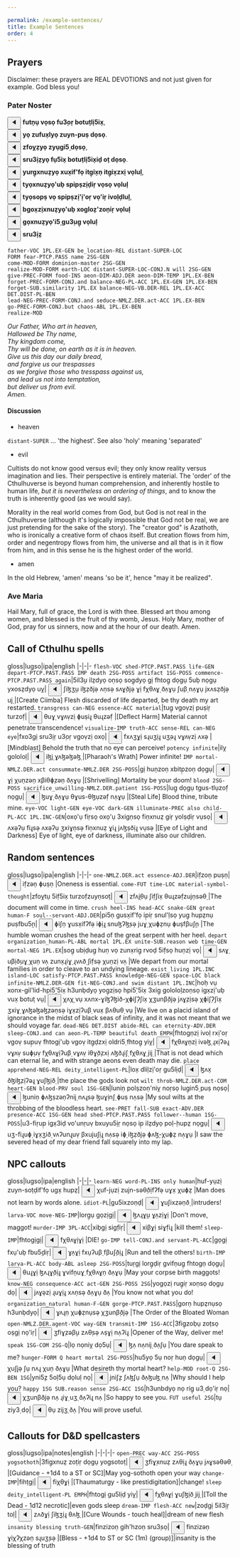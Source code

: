 ```yaml
---

permalink: /example-sentences/
title: Example Sentences
order: 4
---
```


## Prayers

Disclaimer: these prayers are REAL DEVOTIONS and not just given for example. God bless you!

### Pater Noster

<span class='spoken btnOnly'> <button class='speak' type='button' data-ipa='fuθṇụ vʌ̣sə̣ fuʒ̣əɻ̣ βʌθuθ̣ɮịʃix̣'>🔈</button>  </span> <strong>futṇụ vọsọ fu3̣oṛ botuṭlị5ix̣</strong>, <br/>
<span class='spoken btnOnly'> <button class='speak' type='button' data-ipa='jʌ̣ zufux̣ɮjə̣ zujn-ɸuṣ ðʌ̣sə̣'>🔈</button>  </span> <strong>yọ zufux̣lyọ zuyn-puṣ dọsọ</strong>. <br/>
<span class='spoken btnOnly'> <button class='speak' type='button' data-ipa='zfʌj̣ẓjə̣ zjụɣiʃ̣ ðʌ̣sə̣'>🔈</button>  </span> <strong>zfoỵẓyọ zyụgi5̣ dọsọ</strong>, <br/>
<span class='spoken btnOnly'> <button class='speak' type='button' data-ipa='sɻuʒịẓjə̣ fụʃix̣ βʌθuθ̣ɮịʃix̣ið̣ ʌθ̣ ðʌ̣sə̣'>🔈</button>  </span> <strong>sru3ịẓyọ fụ5ix̣ botuṭlị5ix̣iḍ oṭ dọsọ</strong>. <br/>
<span class='spoken btnOnly'> <button class='speak' type='button' data-ipa='juɻɣ̣xnuẓjə̣ xux̣ifʔfə̣ iθɣ̣ix̣ṇ iθɣ̣ix̣zxị vʌ̣ɮuɮ̣'>🔈</button>  </span> <strong>yurg̣xnuẓyọ xux̣if'fọ itg̣ix̣ṇ itg̣ix̣zxị vọluḷ</strong>, <br/>
<span class='spoken btnOnly'> <button class='speak' type='button' data-ipa='θjʌ̣xnuẓjə̣ʔuβ̣ sɸiɸṣzịð̣iɻ̣ vʌ̣sə̣ vʌ̣ɮuɮ̣'>🔈</button>  </span> <strong>tyọxnuẓyọ'uḅ spipṣzịḍiṛ vọsọ vọluḷ</strong> <br/>
<span class='spoken btnOnly'> <button class='speak' type='button' data-ipa='θjʌ̣səɸṣ vʌ̣ sɸiɸṣzịʔịʔəɻ̣ vʌ̣ʔiɻ̣ ivəɮ̣ð̣ɮuɮ̣'>🔈</button>  </span> <strong>tyọsopṣ vọ spipṣzị'ị'oṛ vọ'iṛ ivoḷḍluḷ</strong>, <br/>
<span class='spoken btnOnly'> <button class='speak' type='button' data-ipa='βɣʌx̣zịxnuẓjə̣ʔuβ̣ xʌɣɮəẓʔzəṇiɻ̣ vʌ̣ɮuɮ̣'>🔈</button>  </span> <strong>bgox̣zịxnuẓyọ'uḅ xogloẓ'zoṇiṛ vọluḷ</strong> <br/>
<span class='spoken btnOnly'> <button class='speak' type='button' data-ipa='ɣʌ̣xnuẓjə̣ʔiʃ̣ ɣuʒ̣uɣ̣ vʌ̣ɮuɮ̣'>🔈</button>  </span> <strong>gọxnuẓyọ'i5̣ gu3̣ug̣ vọluḷ</strong> <br/>
<span class='spoken btnOnly'> <button class='speak' type='button' data-ipa='sɻuʒịẓ'>🔈</button>  </span> <strong>sru3ịẓ</strong> <br/>

```
father-VOC 1PL.EX-GEN be_location-REL distant-SUPER-LOC
FORM fear-PTCP.PASS name 2SG-GEN
come-MOD-FORM dominion-master 2SG-GEN
realize-MOD-FORM earth-LOC distant-SUPER-LOC-CONJ.N will 2SG-GEN
give-PREC-FORM food-INS aeon-DIM-ADJ.DER aeon-DIM-TEMP 1PL.EX-BEN
forget-PREC-FORM-CONJ.and balance-NEG-PL-ACC 1PL.EX-GEN 1PL.EX-BEN
forget-SUB.similarity 1PL.EX balance-NEG-VB.DER-REL 1PL.EX-ACC DET.DIST-PL-BEN
lead-NEG-PREC-FORM-CONJ.and seduce-NMLZ.DER.act-ACC 1PL.EX-BEN
go-PREC-FORM-CONJ.but chaos-ABL 1PL.EX-BEN
realize-MOD
```

<em> 
Our Father, Who art in heaven,<br/>
Hallowed be Thy name,<br/>
Thy kingdom come,<br/>
Thy will be done, on earth as it is in heaven.<br/>
Give us this day our daily bread,<br/>
and forgive us our trespasses<br/>
as we forgive those who tresspass against us,<br/>
and lead us not into temptation,<br/>
but deliver us from evil.<br/>
Amen.<br/>
</em>

#### Discussion

- heaven

`distant-SUPER` ... 'the highest'. See also 'holy' meaning 'separated'

- evil

Cultists do not know good versus evil; they only know reality versus imagination and lies. Their perspective is entirely material. The 'order' of the Cthulhuverse is beyond human comprehension, and inherently hostile to human life, _but it is nevertheless an ordering of things_, and to know the truth is inherently good (as we would say).

Morality in the real world comes from God, but God is not real in the Cthulhuverse (although it's logically impossible that God not be real, we are just pretending for the sake of the story). The "creator god" is Azathoth, who is ironically a creative form of chaos itself. But creation flows from him, order and negentropy flows from him, the universe and all that is in it flow from him, and in this sense he is the highest order of the world.

- amen

In the old Hebrew, 'amen' means 'so be it', hence "may it be realized".

### Ave Maria

Hail Mary, full of grace, the Lord is with thee. Blessed art thou among women, and blessed is the fruit of thy womb, Jesus. Holy Mary, mother of God, pray for us sinners, now and at the hour of our death. Amen.

## Call of Cthulhu spells

gloss|lugso|ipa|english
|-|-|-
`flesh-VOC shed-PTCP.PAST.PASS life-GEN depart-PTCP.PAST.PASS IMP death 2SG-POSS artifact 1SG-POSS commence-PTCP.PAST.PASS again`|5il3̣ụ ilẓdyọ oṇsọ sog̣dyọ gị fhtog̣ dọgụ 5uḅ nọgụ yxosẓdyọ uỵ|<span class='spoken '> <button class='speak' type='button' data-ipa='ʃiɮʒ̣ụ iɮẓðjə̣ ʌṇsə̣ sʌɣ̣ðjə̣ ɣị fχθʌɣ̣ ðʌ̣ɣụ ʃuβ̣ nʌ̣ɣụ jxʌsẓðjə̣ uj̣'>🔈</button> <span class='ipa'>ʃiɮʒ̣ụ iɮẓðjə̣ ʌṇsə̣ sʌɣ̣ðjə̣ ɣị fχθʌɣ̣ ðʌ̣ɣụ ʃuβ̣ nʌ̣ɣụ jxʌsẓðjə̣ uj̣</span> </span>|[Create Ciimba] Flesh discarded of life departed, be thy death my art restarted.
`transgress can-NEG essence-ACC material`|tug̣ vgoṿzị puṣiṛ turzof̣|<span class='spoken '> <button class='speak' type='button' data-ipa='θuɣ̣ vɣʌṿzị ɸuṣiɻ̣ θuɻzəf̣'>🔈</button> <span class='ipa'>θuɣ̣ vɣʌṿzị ɸuṣiɻ̣ θuɻzəf̣</span> </span>|[Deflect Harm] Material cannot penetrate transcendence!
`visualize-IMP truth-ACC sense-REL can-NEG eye`|fxo3̣gị sru3̣iṛ u3̣oṛ vgoṿzị oxọ|<span class='spoken '> <button class='speak' type='button' data-ipa='fxʌʒ̣ɣị sɻuʒ̣iɻ̣ uʒ̣əɻ̣ vɣʌṿzị ʌxə̣'>🔈</button> <span class='ipa'>fxʌʒ̣ɣị sɻuʒ̣iɻ̣ uʒ̣əɻ̣ vɣʌṿzị ʌxə̣</span> </span>|[Mindblast] Behold the truth that no eye can perceive!
`potency infinite`|ilỵ gololoḷ|<span class='spoken '> <button class='speak' type='button' data-ipa='iɮj̣ ɣʌɮəɮəɮ̣'>🔈</button> <span class='ipa'>iɮj̣ ɣʌɮəɮəɮ̣</span> </span>|[Pharaoh's Wrath] Power infinite!
`IMP mortal-NMLZ.DER.act consummate-NMLZ.DER 2SG-POSS`|gị huṇzoṇ xbitp̣zoṇ dọgụ|<span class='spoken '> <button class='speak' type='button' data-ipa='ɣị χuṇzəṇ xβiθɸ̣zəṇ ðʌ̣ɣụ'>🔈</button> <span class='ipa'>ɣị χuṇzəṇ xβiθɸ̣zəṇ ðʌ̣ɣụ</span> </span>|[Shrivelling] Mortality be your doom!
`blood 2SG-POSS sacrifice_unwilling-NMLZ.DER.patient 1SG-POSS`|lug̣ dọgụ tgus-tlụzof̣ nọgụ|<span class='spoken '> <button class='speak' type='button' data-ipa='ɮuɣ̣ ðʌ̣ɣụ θɣus-θɮụzəf̣ nʌ̣ɣụ'>🔈</button> <span class='ipa'>ɮuɣ̣ ðʌ̣ɣụ θɣus-θɮụzəf̣ nʌ̣ɣụ</span> </span>|[Steal Life] Blood thine, tribute mine.
`eye-VOC light-GEN eye-VOC dark-GEN illuminate-PREC also child-PL-ACC 1PL.INC-GEN`|oxọ'ụ fiṛsọ oxọ'ụ 3xigṇsọ fiṇxnuẓ giṛ yolṣḍiṛ vụsọ|<span class='spoken '> <button class='speak' type='button' data-ipa='ʌxə̣ʔụ fiɻ̣sə̣ ʌxə̣ʔụ ʒxiɣṇsə̣ fiṇxnuẓ ɣiɻ̣ jʌɮṣð̣iɻ̣ vụsə̣'>🔈</button> <span class='ipa'>ʌxə̣ʔụ fiɻ̣sə̣ ʌxə̣ʔụ ʒxiɣṇsə̣ fiṇxnuẓ ɣiɻ̣ jʌɮṣð̣iɻ̣ vụsə̣</span> </span>|[Eye of Light and Darkness] Eye of light, eye of darkness, illuminate also our children.

## Random sentences

gloss|lugso|ipa|english
|-|-|-
`one-NMLZ.DER.act essence-ADJ.DER`|if̣zoṇ puṣṇ|<span class='spoken '> <button class='speak' type='button' data-ipa='if̣zəṇ ɸuṣṇ'>🔈</button> <span class='ipa'>if̣zəṇ ɸuṣṇ</span> </span>|Oneness is essential.
`come-FUT time-LOC material-symbol-thought`|zfoỵtụ 5if̣5ix̣ turzof̣zuyṇsoṭ|<span class='spoken '> <button class='speak' type='button' data-ipa='zfʌj̣θụ ʃif̣ʃix̣ θuɻzəf̣zujṇsəθ̣'>🔈</button> <span class='ipa'>zfʌj̣θụ ʃif̣ʃix̣ θuɻzəf̣zujṇsəθ̣</span> </span>|The document will come in time.
`crush heel-INS head-ACC snake-GEN great human-F soul--servant-ADJ.DER`|pi5ṇ gusx̣if'fọ ip̣iṛ snul'ḷsọ yug̣ hupẓnụ puṣfbu5̣ṇ|<span class='spoken '> <button class='speak' type='button' data-ipa='ɸiʃṇ ɣusx̣ifʔfə̣ iɸ̣iɻ̣ snuɮʔɮ̣sə̣ juɣ̣ χuɸẓnụ ɸuṣfβuʃ̣ṇ'>🔈</button> <span class='ipa'>ɸiʃṇ ɣusx̣ifʔfə̣ iɸ̣iɻ̣ snuɮʔɮ̣sə̣ juɣ̣ χuɸẓnụ ɸuṣfβuʃ̣ṇ</span> </span>|The humble woman crushes the head of the great serpent with her heel.
`depart organization_human-PL-ABL mortal 1PL.EX unite-SUB.reason web time-GEN mortal-NEG 1PL.EX`|sog̣ ubịḍug̣ huṇ vọ zunx̣rig̣ rvoḍ 5if̣sọ huṇzị vọ|<span class='spoken '> <button class='speak' type='button' data-ipa='sʌɣ̣ uβịð̣uɣ̣ χuṇ vʌ̣ zunx̣ɻiɣ̣ ɻvʌð̣ ʃif̣sə̣ χuṇzị vʌ̣'>🔈</button> <span class='ipa'>sʌɣ̣ uβịð̣uɣ̣ χuṇ vʌ̣ zunx̣ɻiɣ̣ ɻvʌð̣ ʃif̣sə̣ χuṇzị vʌ̣</span> </span>|We depart from our mortal families in order to cleave to an undying lineage.
`exist_living 1PL.INC island-LOC satisfy-PTCP.PAST.PASS knowledge-NEG-GEN space-LOC black infinite-NMLZ.DER-GEN fit-NEG-CONJ.and swim distant 1PL.INC`|hoḥ vụ xonx-gil'lid-hpi5̣'5ix̣ h3unḅdyọ yog̣zịsọ hpi5̣'5ix̣ 3xig̣ gololoḷzoṇsọ igx̣zị'uḅ vux̣ botuṭ vụ|<span class='spoken '> <button class='speak' type='button' data-ipa='χʌχ̣ vụ xʌnx-ɣiɮʔɮið-χɸiʃ̣ʔʃix̣ χʒunβ̣ðjə̣ jʌɣ̣zịsə̣ χɸiʃ̣ʔʃix̣ ʒxiɣ̣ ɣʌɮəɮəɮ̣zəṇsə̣ iɣx̣zịʔuβ̣ vux̣ βʌθuθ̣ vụ'>🔈</button> <span class='ipa'>χʌχ̣ vụ xʌnx-ɣiɮʔɮið-χɸiʃ̣ʔʃix̣ χʒunβ̣ðjə̣ jʌɣ̣zịsə̣ χɸiʃ̣ʔʃix̣ ʒxiɣ̣ ɣʌɮəɮəɮ̣zəṇsə̣ iɣx̣zịʔuβ̣ vux̣ βʌθuθ̣ vụ</span> </span>|We live on a placid island of ignorance in the midst of black seas of infinity, and it was not meant that we should voyage far.
`dead-NEG DET.DIST abide-REL can eternity-ADV.DER sleep-CONJ.and can aeon-PL-TEMP beautiful death EMPH`|fhtogṇzị ivoḷ rxị'oṛ vgoṿ sup̣uṿ fhtogị'uḅ vgoṿ itg̣ḍzxị oldri5̣ fhtog̣ yiỵ|<span class='spoken '> <button class='speak' type='button' data-ipa='fχθʌɣṇzị ivəɮ̣ ɻxịʔəɻ̣ vɣʌṿ suɸ̣uṿ fχθʌɣịʔuβ̣ vɣʌṿ iθɣ̣ð̣zxị ʌɮðɻiʃ̣ fχθʌɣ̣ jij̣'>🔈</button> <span class='ipa'>fχθʌɣṇzị ivəɮ̣ ɻxịʔəɻ̣ vɣʌṿ suɸ̣uṿ fχθʌɣịʔuβ̣ vɣʌṿ iθɣ̣ð̣zxị ʌɮðɻiʃ̣ fχθʌɣ̣ jij̣</span> </span>|That is not dead which can eternal lie, and with strange aeons even death may die.
`place apprehend-NEG-REL deity_intelligent-PL`|lox̣ dliḷzị'oṛ gu5lịḍ|<span class='spoken '> <button class='speak' type='button' data-ipa='ɮʌx̣ ðɮiɮ̣zịʔəɻ̣ ɣuʃɮịð̣'>🔈</button> <span class='ipa'>ɮʌx̣ ðɮiɮ̣zịʔəɻ̣ ɣuʃɮịð̣</span> </span>|the place the gods look not 
`wilt throb-NMLZ.DER.act-COM heart-GEN blood-PRV soul 1SG-GEN`|luniṇ polṣzoṇ'niỵ noṛsọ lug̣in5̣ puṣ nọsọ|<span class='spoken '> <button class='speak' type='button' data-ipa='ɮuniṇ ɸʌɮṣzəṇʔnij̣ nʌɻ̣sə̣ ɮuɣ̣inʃ̣ ɸuṣ nʌ̣sə̣'>🔈</button> <span class='ipa'>ɮuniṇ ɸʌɮṣzəṇʔnij̣ nʌɻ̣sə̣ ɮuɣ̣inʃ̣ ɸuṣ nʌ̣sə̣</span> </span>|My soul wilts at the throbbing of the bloodless heart.
`see-PRET fall-SUB exact-ADV.DER presence-ACC 1SG-GEN head shed-PTCP.PAST.PASS follower--human 1SG-POSS`|u3-fiṛup̣ igx̣3iḍ vo'unṛuṿ bxuyu5̣iṛ nọsọ ip̣ ilẓdyọ poḷ-̣hupẓ nọgụ|<span class='spoken '> <button class='speak' type='button' data-ipa='uʒ-fiɻ̣uɸ̣ iɣx̣ʒið̣ vʌʔunɻ̣uṿ βxujuʃ̣iɻ̣ nʌ̣sə̣ iɸ̣ iɮẓðjə̣ ɸʌɮ̣-̣χuɸẓ nʌ̣ɣụ'>🔈</button> <span class='ipa'>uʒ-fiɻ̣uɸ̣ iɣx̣ʒið̣ vʌʔunɻ̣uṿ βxujuʃ̣iɻ̣ nʌ̣sə̣ iɸ̣ iɮẓðjə̣ ɸʌɮ̣-̣χuɸẓ nʌ̣ɣụ</span> </span>|I saw the severed head of my dear friend fall squarely into my lap.

## NPC callouts

gloss|lugso|ipa|english
|-|-|-
`learn-NEG word-PL-INS only human`|huf-yụzị zuyn-soṭḍif'fọ ugx̣ hupẓ|<span class='spoken '> <button class='speak' type='button' data-ipa='χuf-jụzị zujn-səθ̣ð̣ifʔfə̣ uɣx̣ χuɸẓ'>🔈</button> <span class='ipa'>χuf-jụzị zujn-səθ̣ð̣ifʔfə̣ uɣx̣ χuɸẓ</span> </span>|Man does not learn by words alone.
`idiot-PL`|gu5ixzoṇḍ|<span class='spoken '> <button class='speak' type='button' data-ipa='ɣuʃixzəṇð̣'>🔈</button> <span class='ipa'>ɣuʃixzəṇð̣</span> </span>|intruders!
`larva-VOC move-NEG-IMP`|lorg̣ụ gọzịgị|<span class='spoken '> <button class='speak' type='button' data-ipa='ɮʌɻɣ̣ụ ɣʌ̣zịɣị'>🔈</button> <span class='ipa'>ɮʌɻɣ̣ụ ɣʌ̣zịɣị</span> </span>|Don't move, maggot!
`murder-IMP 3PL-ACC`|xiḅgị sigf̣iṛ|<span class='spoken '> <button class='speak' type='button' data-ipa='xiβ̣ɣị siɣf̣iɻ̣'>🔈</button> <span class='ipa'>xiβ̣ɣị siɣf̣iɻ̣</span> </span>|kill them!
`sleep-IMP`|fhtogịgị|<span class='spoken '> <button class='speak' type='button' data-ipa='fχθʌɣịɣị'>🔈</button> <span class='ipa'>fχθʌɣịɣị</span> </span>|DIE!
`go-IMP tell-CONJ.and servant-PL-ACC`|gọgị fxụ'uḅ fbu5̣ḍiṛ|<span class='spoken '> <button class='speak' type='button' data-ipa='ɣʌ̣ɣị fxụʔuβ̣ fβuʃ̣ð̣iɻ̣'>🔈</button> <span class='ipa'>ɣʌ̣ɣị fxụʔuβ̣ fβuʃ̣ð̣iɻ̣</span> </span>|Run and tell the others!
`birth-IMP larva-PL-ACC body-ABL asleep 2SG-POSS`|tuṛgị lorg̣ḍiṛ gvifṇug̣ fhtogṇ dọgụ|<span class='spoken '> <button class='speak' type='button' data-ipa='θuɻ̣ɣị ɮʌɻɣ̣ð̣iɻ̣ ɣvifṇuɣ̣ fχθʌɣṇ ðʌ̣ɣụ'>🔈</button> <span class='ipa'>θuɻ̣ɣị ɮʌɻɣ̣ð̣iɻ̣ ɣvifṇuɣ̣ fχθʌɣṇ ðʌ̣ɣụ</span> </span>|May your corpse birth maggots!
`know-NEG consequence-ACC act-GEN 2SG-POSS 2SG`|yogọzị rug̣iṛ xoṇsọ dọgụ dọ|<span class='spoken '> <button class='speak' type='button' data-ipa='jʌɣə̣zị ɻuɣ̣iɻ̣ xʌṇsə̣ ðʌ̣ɣụ ðʌ̣'>🔈</button> <span class='ipa'>jʌɣə̣zị ɻuɣ̣iɻ̣ xʌṇsə̣ ðʌ̣ɣụ ðʌ̣</span> </span>|You know not what you do!
`organization_natural human-F-GEN gorge-PTCP.PAST.PASS`|gorṇ hupẓnụsọ h3unḅdyọ|<span class='spoken '> <button class='speak' type='button' data-ipa='ɣʌɻṇ χuɸẓnụsə̣ χʒunβ̣ðjə̣'>🔈</button> <span class='ipa'>ɣʌɻṇ χuɸẓnụsə̣ χʒunβ̣ðjə̣</span> </span>|The Order of the Bloated Woman
`open-NMLZ.DER.agent-VOC way-GEN transmit-IMP 1SG-ACC`|3fig̣zoḅụ zoṭsọ oṣgị nọ'iṛ|<span class='spoken '> <button class='speak' type='button' data-ipa='ʒfiɣ̣zəβ̣ụ zʌθ̣sə̣ ʌṣɣị nʌ̣ʔiɻ̣'>🔈</button> <span class='ipa'>ʒfiɣ̣zəβ̣ụ zʌθ̣sə̣ ʌṣɣị nʌ̣ʔiɻ̣</span> </span>|Opener of the Way, deliver me!
`speak 1SG-COM 2SG-Q`|lọ nọniỵ dọ5ụ|<span class='spoken '> <button class='speak' type='button' data-ipa='ɮʌ̣ nʌ̣nij̣ ðʌ̣ʃụ'>🔈</button> <span class='ipa'>ɮʌ̣ nʌ̣nij̣ ðʌ̣ʃụ</span> </span>|You dare speak to me?
`hunger-FORM Q heart mortal 2SG-POSS`|hu5̣yọ 5ụ noṛ huṇ dọgụ|<span class='spoken '> <button class='speak' type='button' data-ipa='χuʃ̣jə̣ ʃụ nʌɻ̣ χuṇ ðʌ̣ɣụ'>🔈</button> <span class='ipa'>χuʃ̣jə̣ ʃụ nʌɻ̣ χuṇ ðʌ̣ɣụ</span> </span>|What desireth thy mortal heart?
`help-MOD root-Q 2SG-BEN 1SG`|yni5̣ẓ 5oḷ5ụ dọluḷ nọ|<span class='spoken '> <button class='speak' type='button' data-ipa='jniʃ̣ẓ ʃʌɮ̣ʃụ ðʌ̣ɮuɮ̣ nʌ̣'>🔈</button> <span class='ipa'>jniʃ̣ẓ ʃʌɮ̣ʃụ ðʌ̣ɮuɮ̣ nʌ̣</span> </span>|Why should I help you?
`happy 1SG SUB.reason sense 2SG-ACC 1SG`|h3unbdyọ nọ rig̣ u3̣ dọ'iṛ nọ|<span class='spoken '> <button class='speak' type='button' data-ipa='χʒunβðjə̣ nʌ̣ ɻiɣ̣ uʒ̣ ðʌ̣ʔiɻ̣ nʌ̣'>🔈</button> <span class='ipa'>χʒunβðjə̣ nʌ̣ ɻiɣ̣ uʒ̣ ðʌ̣ʔiɻ̣ nʌ̣</span> </span>|So happy to see you.
`FUT useful 2SG`|tụ ziy3̣ dọ|<span class='spoken '> <button class='speak' type='button' data-ipa='θụ zijʒ̣ ðʌ̣'>🔈</button> <span class='ipa'>θụ zijʒ̣ ðʌ̣</span> </span>|You will prove useful.

## Callouts for D&D spellcasters

gloss|lugso|ipa|notes|english
|-|-|-|-
`open-PREC way-ACC 2SG-POSS yogsothoth`|3fig̣xnuẓ zoṭiṛ dọgụ yogsotoṭ|<span class='spoken '> <button class='speak' type='button' data-ipa='ʒfiɣ̣xnuẓ zʌθ̣iɻ̣ ðʌ̣ɣụ jʌɣsəθəθ̣'>🔈</button> <span class='ipa'>ʒfiɣ̣xnuẓ zʌθ̣iɻ̣ ðʌ̣ɣụ jʌɣsəθəθ̣</span> </span>|[Guidance - +1d4 to a ST or SC]|May yog-sothoth open your way
`change-IMP`|fihṭgị|<span class='spoken '> <button class='speak' type='button' data-ipa='fiχθ̣ɣị'>🔈</button> <span class='ipa'>fiχθ̣ɣị</span> </span>|[Thaumaturgy - like prestidigitation]|change!
`sleep deity_intelligent-PL EMPH`|fhtogị gu5lịḍ yiỵ|<span class='spoken '> <button class='speak' type='button' data-ipa='fχθʌɣị ɣuʃɮịð̣ jij̣'>🔈</button> <span class='ipa'>fχθʌɣị ɣuʃɮịð̣ jij̣</span> </span>|[Toll the Dead - 1d12 necrotic]|even gods sleep
`dream-IMP flesh-ACC new`|zoḍgị 5il3̣iṛ toḷ|<span class='spoken '> <button class='speak' type='button' data-ipa='zʌð̣ɣị ʃiɮʒ̣iɻ̣ θʌɮ̣'>🔈</button> <span class='ipa'>zʌð̣ɣị ʃiɮʒ̣iɻ̣ θʌɮ̣</span> </span>|[Cure Wounds - touch heal]|dream of new flesh
`insanity blessing truth-GEN`|finzizoṇ gih'hzoṇ sru3̣sọ|<span class='spoken '> <button class='speak' type='button' data-ipa='finzizəṇ ɣiχʔχzəṇ sɻuʒ̣sə̣'>🔈</button> <span class='ipa'>finzizəṇ ɣiχʔχzəṇ sɻuʒ̣sə̣</span> </span>|[Bless - +1d4 to ST or SC (1m) (group)]|insanity is the blessing of truth